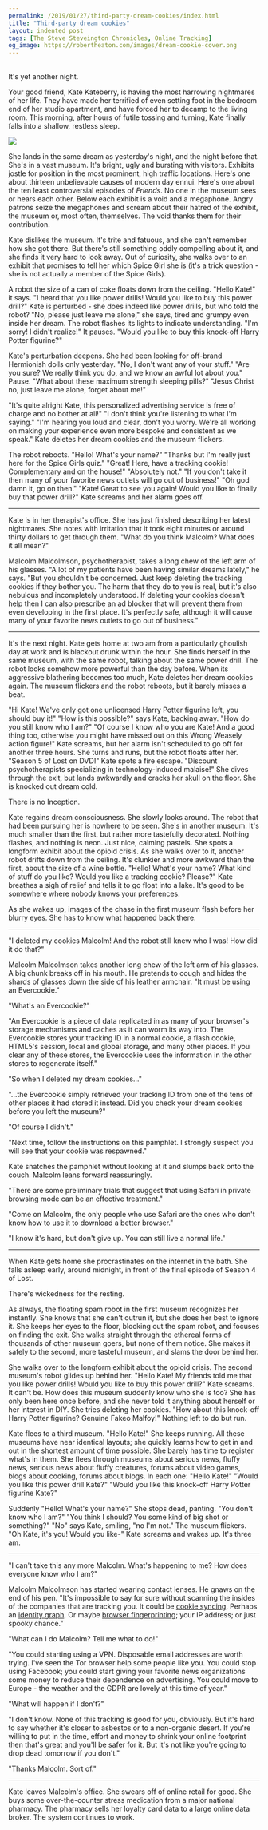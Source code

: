 ```yaml
---
permalink: /2019/01/27/third-party-dream-cookies/index.html
title: "Third-party dream cookies"
layout: indented_post
tags: [The Steve Steveington Chronicles, Online Tracking]
og_image: https://robertheaton.com/images/dream-cookie-cover.png
---
```

<br/>
It's yet another night.

Your good friend, Kate Kateberry, is having the most harrowing nightmares of her life. They have made her terrified of even setting foot in the bedroom end of her studio apartment, and have forced her to decamp to the living room. This morning, after hours of futile tossing and turning, Kate finally falls into a shallow, restless sleep.

<img src="/images/dream-cookie-cover.png" />

She lands in the same dream as yesterday's night, and the night before that. She's in a vast museum. It's bright, ugly and bursting with visitors. Exhibits jostle for position in the most prominent, high traffic locations. Here's one about thirteen unbelievable causes of modern day ennui. Here's one about the ten least controversial episodes of *Friends*. No one in the museum sees or hears each other. Below each exhibit is a void and a megaphone. Angry patrons seize the megaphones and scream about their hatred of the exhibit, the museum or, most often, themselves. The void thanks them for their contribution.

Kate dislikes the museum. It's trite and fatuous, and she can't remember how she got there. But there's still something oddly compelling about it, and she finds it very hard to look away. Out of curiosity, she walks over to an exhibit that promises to tell her which Spice Girl she is (it's a trick question - she is not actually a member of the Spice Girls).

A robot the size of a can of coke floats down from the ceiling. "Hello Kate!" it says. "I heard that you like power drills! Would you like to buy this power drill?" Kate is perturbed - she does indeed like power drills, but who told the robot? "No, please just leave me alone," she says, tired and grumpy even inside her dream. The robot flashes its lights to indicate understanding. "I'm sorry! I didn't realize!" It pauses. "Would you like to buy this knock-off Harry Potter figurine?"

Kate's perturbation deepens. She had been looking for off-brand Hermionish dolls only yesterday.  "No, I don't want any of your stuff." "Are you sure? We really think you do, and we know an awful lot about you." Pause. "What about these maximum strength sleeping pills?" "Jesus Christ no, just leave me alone, forget about me!"

"It's quite alright Kate, this personalized advertising service is free of charge and no bother at all!" "I don't think you're listening to what I'm saying." "I'm hearing you loud and clear, don't you worry. We're all working on making your experience even more bespoke and consistent as we speak." Kate deletes her dream cookies and the museum flickers.

The robot reboots. "Hello! What's your name?" "Thanks but I'm really just here for the Spice Girls quiz." "Great! Here, have a tracking cookie! Complementary and on the house!" "Absolutely not." "If you don't take it then many of your favorite news outlets will go out of business!" "Oh god damn it, go on then." "Kate! Great to see you again! Would you like to finally buy that power drill?" Kate screams and her alarm goes off.

----

Kate is in her therapist's office. She has just finished describing her latest nightmares. She notes with irritation that it took eight minutes or around thirty dollars to get through them. "What do you think Malcolm? What does it all mean?"

Malcolm Malcolmson, psychotherapist, takes a long chew of the left arm of his glasses. "A lot of my patients have been having similar dreams lately," he says. "But you shouldn't be concerned. Just keep deleting the tracking cookies if they bother you. The harm that they do to you is real, but it's also nebulous and incompletely understood. If deleting your cookies doesn't help then I can also prescribe an ad blocker that will prevent them from even developing in the first place. It's perfectly safe, although it will cause many of your favorite news outlets to go out of business."

----

It's the next night. Kate gets home at two am from a particularly ghoulish day at work and is blackout drunk within the hour. She finds herself in the same museum, with the same robot, talking about the same power drill. The robot looks somehow more powerful than the day before. When its aggressive blathering becomes too much, Kate deletes her dream cookies again. The museum flickers and the robot reboots, but it barely misses a beat.

"Hi Kate! We've only got one unlicensed Harry Potter figurine left, you should buy it!" "How is this possible?" says Kate, backing away. "How do you still know who I am?" "Of course I know who you are Kate! And a good thing too, otherwise you might have missed out on this Wrong Weasely action figure!" Kate screams, but her alarm isn't scheduled to go off for another three hours. She turns and runs, but the robot floats after her. "Season 5 of Lost on DVD!" Kate spots a fire escape. "Discount psychotherapists specializing in technology-induced malaise!" She dives through the exit, but lands awkwardly and cracks her skull on the floor. She is knocked out dream cold.

There is no Inception.

Kate regains dream consciousness. She slowly looks around. The robot that had been pursuing her is nowhere to be seen. She's in another museum. It's much smaller than the first, but rather more tastefully decorated. Nothing flashes, and nothing is neon. Just nice, calming pastels. She spots a longform exhibit about the opioid crisis. As she walks over to it, another robot drifts down from the ceiling. It's clunkier and more awkward than the first, about the size of a wine bottle. "Hello! What's your name? What kind of stuff do you like? Would you like a tracking cookie? Please?" Kate breathes a sigh of relief and tells it to go float into a lake. It's good to be somewhere where nobody knows your preferences.

As she wakes up, images of the chase in the first museum flash before her blurry eyes. She has to know what happened back there.

----

"I deleted my cookies Malcolm! And the robot still knew who I was! How did it do that?"

Malcolm Malcolmson takes another long chew of the left arm of his glasses. A big chunk breaks off in his mouth. He pretends to cough and hides the shards of glasses down the side of his leather armchair. "It must be using an Evercookie."

"What's an Evercookie?"

"An Evercookie is a piece of data replicated in as many of your browser's storage mechanisms and caches as it can worm its way into. The Evercookie stores your tracking ID in a normal cookie, a flash cookie, HTML5's session, local and global storage, and many other places. If you clear any of these stores, the Evercookie uses the information in the other stores to regenerate itself."

"So when I deleted my dream cookies…"

"...the Evercookie simply retrieved your tracking ID from one of the tens of other places it had stored it instead. Did you check your dream cookies before you left the museum?"

"Of course I didn't."

"Next time, follow the instructions on this pamphlet. I strongly suspect you will see that your cookie was respawned."

Kate snatches the pamphlet without looking at it and slumps back onto the couch. Malcolm leans forward reassuringly.

"There are some preliminary trials that suggest that using Safari in private browsing mode can be an effective treatment."

"Come on Malcolm, the only people who use Safari are the ones who don't know how to use it to download a better browser."

"I know it's hard, but don't give up. You can still live a normal life."

----

When Kate gets home she procrastinates on the internet in the bath. She falls asleep early, around midnight, in front of the final episode of Season 4 of Lost.

There's wickedness for the resting.

As always, the floating spam robot in the first museum recognizes her instantly. She knows that she can't outrun it, but she does her best to ignore it. She keeps her eyes to the floor, blocking out the spam robot, and focuses on finding the exit. She walks straight through the ethereal forms of thousands of other museum goers, but none of them notice.  She makes it safely to the second, more tasteful museum, and slams the door behind her.

She walks over to the longform exhibit about the opioid crisis. The second museum's robot glides up behind her. "Hello Kate! My friends told me that you like power drills! Would you like to buy this power drill?" Kate screams. It can't be. How does this museum suddenly know who she is too? She has only been here once before, and she never told it anything about herself or her interest in DIY. She tries deleting her cookies. "How about this knock-off Harry Potter figurine? Genuine Fakeo Malfoy!" Nothing left to do but run.

Kate flees to a third museum. "Hello Kate!" She keeps running. All these museums have near identical layouts; she quickly learns how to get in and out in the shortest amount of time possible. She barely has time to register what's in them. She flees through museums about serious news, fluffy news, serious news about fluffy creatures, forums about video games, blogs about cooking, forums about blogs. In each one: "Hello Kate!" "Would you like this power drill Kate?" "Would you like this knock-off Harry Potter figurine Kate?"

Suddenly "Hello! What's your name?" She stops dead, panting. "You don't know who I am?" "You think I should? You some kind of big shot or something?" "No" says Kate, smiling, "no I'm not." The museum flickers. "Oh Kate, it's you! Would you like-" Kate screams and wakes up. It's three am.

----

"I can't take this any more Malcolm. What's happening to me? How does everyone know who I am?"

Malcolm Malcolmson has started wearing contact lenses. He gnaws on the end of his pen. "It's impossible to say for sure without scanning the insides of the companies that are tracking you. It could be [cookie syncing][cookie-syncing]. Perhaps an [identity graph][identity-graph]. Or maybe [browser fingerprinting][we-see-you]; your IP address; or just spooky chance."

[cookie-syncing]: /2017/11/21/cookie-syncing-how-online-trackers-talk-about-you-behind-your-back
[identity-graph]: /2017/11/24/identity-graphs-how-online-trackers-follow-you-across-devices
[we-see-you]: /2017/10/17/we-see-you-democratizing-de-anonymization

"What can I do Malcolm? Tell me what to do!"

"You could starting using a VPN. Disposable email addresses are worth trying. I've seen the Tor browser help some people like you. You could stop using Facebook; you could start giving your favorite news organizations some money to reduce their dependence on advertising. You could move to Europe - the weather and the GDPR are lovely at this time of year."

"What will happen if I don't?"

"I don't know. None of this tracking is good for you, obviously. But it's hard to say whether it's closer to asbestos or to a non-organic desert. If you're willing to put in the time, effort and money to shrink your online footprint then that's great and you'll be safer for it. But it's not like you're going to drop dead tomorrow if you don't."

"Thanks Malcolm. Sort of."

----

Kate leaves Malcolm's office. She swears off of online retail for good. She buys some over-the-counter stress medication from a major national pharmacy. The pharmacy sells her loyalty card data to a large online data broker. The system continues to work.
